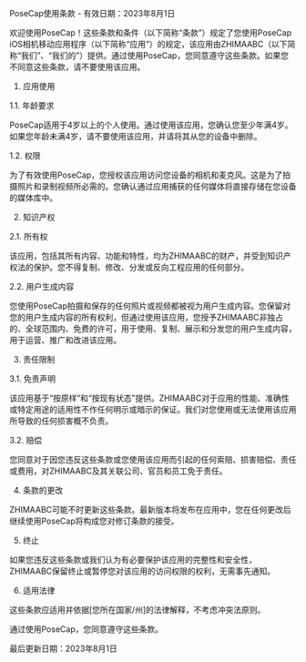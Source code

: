 PoseCap使用条款 - 有效日期：2023年8月1日

欢迎使用PoseCap！这些条款和条件（以下简称“条款”）规定了您使用PoseCap iOS相机移动应用程序（以下简称“应用”）的规定，该应用由ZHIMAABC（以下简称“我们”、“我们的”）提供。通过使用PoseCap，您同意遵守这些条款。如果您不同意这些条款，请不要使用该应用。

1. 应用使用

1.1. 年龄要求

PoseCap适用于4岁以上的个人使用。通过使用该应用，您确认您至少年满4岁。如果您年龄未满4岁，请不要使用该应用，并请将其从您的设备中删除。

1.2. 权限

为了有效使用PoseCap，您授权该应用访问您设备的相机和麦克风。这是为了拍摄照片和录制视频所必需的。您确认通过应用捕获的任何媒体将直接存储在您设备的媒体库中。

2. 知识产权

2.1. 所有权

该应用，包括其所有内容、功能和特性，均为ZHIMAABC的财产，并受到知识产权法的保护。您不得复制、修改、分发或反向工程应用的任何部分。

2.2. 用户生成内容

您使用PoseCap拍摄和保存的任何照片或视频都被视为用户生成内容。您保留对您的用户生成内容的所有权利，但通过使用该应用，您授予ZHIMAABC非独占的、全球范围内、免费的许可，用于使用、复制、展示和分发您的用户生成内容，用于运营、推广和改进该应用。

3. 责任限制

3.1. 免责声明

该应用基于“按原样”和“按现有状态”提供。ZHIMAABC对于应用的性能、准确性或特定用途的适用性不作任何明示或暗示的保证。我们对您使用或无法使用该应用所导致的任何损害概不负责。

3.2. 赔偿

您同意对于因您违反这些条款或您使用该应用而引起的任何索赔、损害赔偿、责任或费用，对ZHIMAABC及其关联公司、官员和员工免于责任。

4. 条款的更改

ZHIMAABC可能不时更新这些条款。最新版本将发布在应用中，您在任何更改后继续使用PoseCap将构成您对修订条款的接受。

5. 终止

如果您违反这些条款或我们认为有必要保护该应用的完整性和安全性，ZHIMAABC保留终止或暂停您对该应用的访问权限的权利，无需事先通知。

6. 适用法律

这些条款应适用并依据[您所在国家/州]的法律解释，不考虑冲突法原则。

通过使用PoseCap，您同意遵守这些条款。

最后更新日期：2023年8月1日